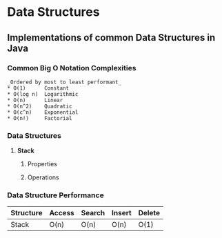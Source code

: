 # Data Structures

## Implementations of common Data Structures in Java

###  Common Big O Notation Complexities
    _Ordered by most to least performant_
    * O(1)      Constant
    * O(log n)  Logarithmic
    * O(n)      Linear
    * O(n^2)    Quadratic
    * O(c^n)    Exponential
    * O(n!)     Factorial

### Data Structures

1. **Stack**
    1. Properties

    2. Operations

### Data Structure Performance
| Structure | Access | Search | Insert | Delete |
| ----------|  ----- | ------ | ------ | ------ |
|  Stack    | O(n)   | O(n)   | O(n)   | O(1)   |
